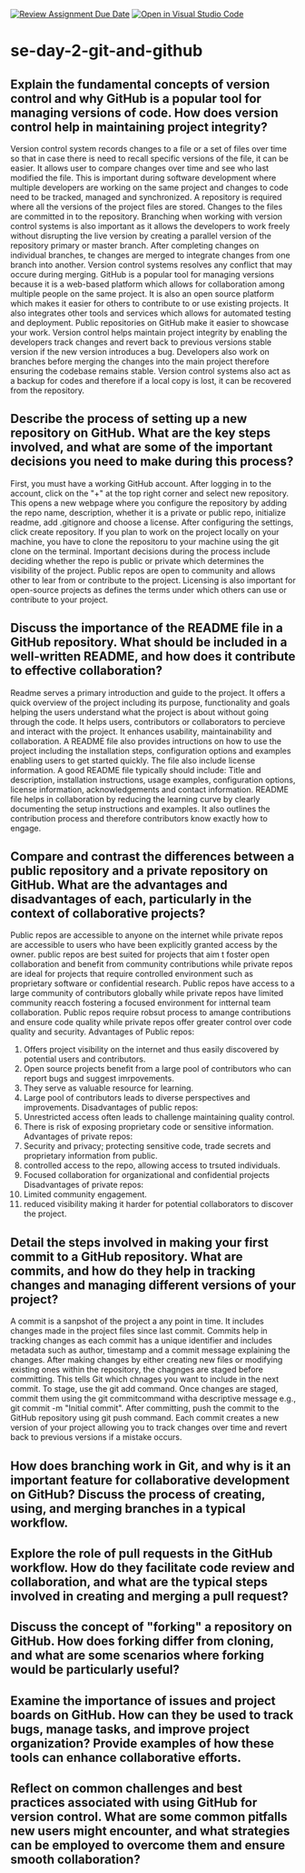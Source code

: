 [![Review Assignment Due Date](https://classroom.github.com/assets/deadline-readme-button-22041afd0340ce965d47ae6ef1cefeee28c7c493a6346c4f15d667ab976d596c.svg)](https://classroom.github.com/a/8wgCKhpZ)
[![Open in Visual Studio Code](https://classroom.github.com/assets/open-in-vscode-2e0aaae1b6195c2367325f4f02e2d04e9abb55f0b24a779b69b11b9e10269abc.svg)](https://classroom.github.com/online_ide?assignment_repo_id=18610196&assignment_repo_type=AssignmentRepo)
# se-day-2-git-and-github
## Explain the fundamental concepts of version control and why GitHub is a popular tool for managing versions of code. How does version control help in maintaining project integrity?
Version control system records changes to a file or a set of files over time so that in case there is need to recall specific versions of the file, it can be easier. It allows user to compare changes over time and see who last modified the file. This is important during software development where multiple developers are working on the same project and changes to code need to be tracked, managed and synchronized. A repository is required where all the versions of the project files are stored. Changes to the files are committed in to the repository. Branching when working with version control systems is also important as it allows the developers to work freely without disrupting the live version by creating a parallel version of the repository primary or master branch. After completing changes on individual branches, te changes are merged to integrate changes from one branch into another. Version control systems resolves any conflict that may occure during merging.
GitHub is a popular tool for managing versions because it is a web-based platform which allows for collaboration among multiple people on the same project. It is also an open source platform which makes it easier for others to contribute to or use existing projects. It also integrates other tools and services which allows for automated testing and deployment. Public repositories on GitHub make it easier to showcase your work.
Version control helps maintain project integrity by enabling the developers track changes and revert back to previous versions stable version if the new version introduces a bug. Developers also work on branches before merging the changes into the main project therefore ensuring the codebase remains stable. Version control systems also act as a backup for codes and therefore if a local copy is lost, it can be recovered from the repository.
## Describe the process of setting up a new repository on GitHub. What are the key steps involved, and what are some of the important decisions you need to make during this process?
First, you must have a working GitHub account. After logging in to the account, click on the "+" at the top right corner and select new repository. This opens a new webpage where you configure the repository by adding the repo name, description, whether it is a private or public repo, initialize readme, add .gitignore and choose a license. After configuring the settings, click create repository. If you plan to work on the project locally on your machine, you have to clone the repositoru to your machine using the git clone <repo url> on the terminal.
Important decisions during the process include deciding whether the repo is public or private which determines the visibility of the project. Public repos are open to community and allows other to lear from or contribute to the project. Licensing is also important for open-source projects as defines the terms under which others can use or contribute to your project.
## Discuss the importance of the README file in a GitHub repository. What should be included in a well-written README, and how does it contribute to effective collaboration?
Readme serves a primary introduction and guide to the project. It offers a quick overview of the project including its purpose, functionality and goals helping the users understand what the project is about without going through the code. It helps users, contributors or collaborators to percieve and interact with the project. It enhances usability, maintainability and collaboration. A README file also provides intructions on how to use the project including the installation steps, configuration options and examples enabling users to get started quickly. The file also include license information.
A good README file typically should include: Title and description, installation instructions, usage examples, configuration options, license information, acknowledgements and contact information.
README file helps in collaboration by reducing the learning curve by clearly documenting the setup instructions and examples. It also outlines the contribution process and therefore contributors know exactly how to engage.

## Compare and contrast the differences between a public repository and a private repository on GitHub. What are the advantages and disadvantages of each, particularly in the context of collaborative projects?
Public repos are accessible to anyone on the internet while private repos are accessible to users who have been explicitly granted access by the owner.
public repos are best suited for projects that aim t foster open collaboration and benefit from community contributions while private repos are ideal for projects that require controlled environment such as proprietary software or confidential research.
Public repos have access to a large community of contributors globally while private repos have limited community reacch fostering a focused environment for intternal team collaboration.
Public repos require robsut process to amange contributions and ensure code quality while private repos offer greater control over code quality and security.
Advantages of Public repos:
  1. Offers project visibility on the internet and thus easily discovered by             potential   users and contributors.
  2. Open source projects benefit from a large pool of contributors who can report       bugs and suggest imrpovements.
  3.  They serve as valuable resource for learning.
  4.  Large pool of contributors leads to diverse perspectives and improvements.
Disadvantages of public repos:
  1. Unrestricted access often leads to challenge maintaining quality control.
  2. There is risk of exposing proprietary code or sensitive information.
Advantages of private repos:
  1. Security and privacy; protecting sensitive code, trade secrets and proprietary     information from public.
  2. controlled access to the repo, allowing access to trsuted individuals.
  3. Focused collaboration  for organizational and confidential projects
Disadvantages of private repos:
  1. Limited community engagement.
  2. reduced visibility making it harder for potential collaborators to discover         the project.
## Detail the steps involved in making your first commit to a GitHub repository. What are commits, and how do they help in tracking changes and managing different versions of your project?
A commit is a sanpshot of the project a any point in time. It includes changes made in the project files since last commit. Commits help in tracking changes as each commit has a unique identifier and includes metadata such as author, timestamp and a commit message explaining the changes.
After making changes by either creating new files or modifying existing ones within the repository, the chagnges are staged before committing. This tells Git which chnages you want to include in the next commit. To stage, use the git add <file name>command. Once changes are staged, commit them using the git commitcommand witha descriptive message e.g., git commit -m "Initial commit".
After committing, push the commit to the GitHub repository using git push command.
Each commit creates a new version of your project allowing you to track changes over time and revert back to previous versions if a mistake occurs.
## How does branching work in Git, and why is it an important feature for collaborative development on GitHub? Discuss the process of creating, using, and merging branches in a typical workflow.

## Explore the role of pull requests in the GitHub workflow. How do they facilitate code review and collaboration, and what are the typical steps involved in creating and merging a pull request?

## Discuss the concept of "forking" a repository on GitHub. How does forking differ from cloning, and what are some scenarios where forking would be particularly useful?

## Examine the importance of issues and project boards on GitHub. How can they be used to track bugs, manage tasks, and improve project organization? Provide examples of how these tools can enhance collaborative efforts.

## Reflect on common challenges and best practices associated with using GitHub for version control. What are some common pitfalls new users might encounter, and what strategies can be employed to overcome them and ensure smooth collaboration?
